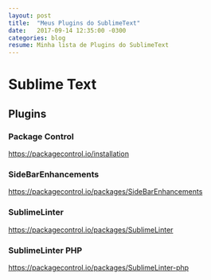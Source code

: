 ```yaml
---
layout: post
title:  "Meus Plugins do SublimeText"
date:   2017-09-14 12:35:00 -0300
categories: blog
resume: Minha lista de Plugins do SublimeText
---
```


# Sublime Text 

## Plugins

### Package Control 

https://packagecontrol.io/installation

### SideBarEnhancements

https://packagecontrol.io/packages/SideBarEnhancements

### SublimeLinter

https://packagecontrol.io/packages/SublimeLinter

### SublimeLinter PHP

https://packagecontrol.io/packages/SublimeLinter-php

